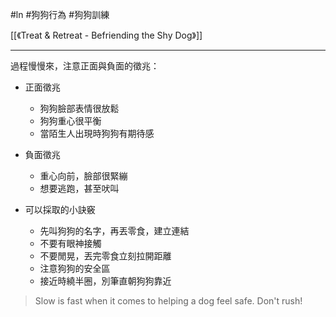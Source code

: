 #ln #狗狗行為 #狗狗訓練 

[[《Treat & Retreat - Befriending the Shy Dog》]]

---

過程慢慢來，注意正面與負面的徵兆：

- 正面徵兆
	- 狗狗臉部表情很放鬆
	- 狗狗重心很平衡
	- 當陌生人出現時狗狗有期待感
- 負面徵兆
	- 重心向前，臉部很緊繃
	- 想要逃跑，甚至吠叫

- 可以採取的小訣竅
	- 先叫狗狗的名字，再丟零食，建立連結
	- 不要有眼神接觸
	- 不要閒晃，丟完零食立刻拉開距離
	- 注意狗狗的安全區
	- 接近時繞半圈，別筆直朝狗狗靠近


>Slow is fast when it comes to helping a dog feel safe. Don't rush!